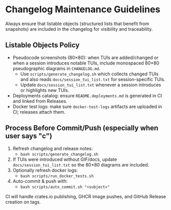 # Changelog Maintenance Guidelines

Always ensure that listable objects (structured lists that benefit from snapshots) are included in the changelog for visibility and traceability.

## Listable Objects Policy

- Pseudocode screenshots (80×80): when TUIs are added/changed or when a session introduces notable TUIs, include monospaced 80×80 pseudographic diagrams in `CHANGELOG.md`.
  - Use `scripts/generate_changelog.sh` which collects changed TUIs and also reads `docs/session_tui_list.txt` for session-specific TUIs.
  - Update `docs/session_tui_list.txt` whenever a session introduces or highlights new TUIs.
- Deployments catalog: ensure `README.deployments.md` is generated in CI and linked from Releases.
- Docker test logs: make sure `docker-test-logs` artifacts are uploaded in CI; releases attach them.

## Process Before Commit/Push (especially when user says "c")

1) Refresh changelog and release notes:
   - `bash scripts/generate_changelog.sh`
2) If TUIs were introduced without GIF/docs, update `docs/session_tui_list.txt` so the 80×80 diagrams are included.
3) Optionally refresh docker logs:
   - `bash scripts/run_docker_tests.sh`
4) Auto-commit & push with:
   - `bash scripts/auto_commit.sh "<subject>"`

CI will handle crates.io publishing, GHCR image pushes, and GitHub Release creation on tags.

